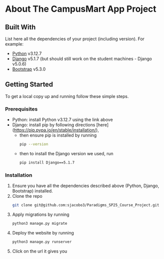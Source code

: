 # About The CampusMart App Project

## Built With
List here all the dependencies of your project (including version). For example:

* [Python](https://www.python.org/downloads/release/python-3127/) v3.12.7
* [Django](https://www.djangoproject.com/) v5.1.7 (but should still work on the student machines - Django v5.0.6)
* [Bootstrap](https://getbootstrap.com) v5.3.0

## Getting Started
To get a local copy up and running follow these simple steps.

### Prerequisites
* Python: install Python v3.12.7 using the link above
* Django: install pip by following directions [here] (https://pip.pypa.io/en/stable/installation/), 
    * then ensure pip is installed by running  
        ```sh
        pip --version
        ```
    * then to install the Django version we used, run
        ```sh
        pip install Django==5.1.7
        ```

### Installation
1. Ensure you have all the dependencies described above (Python, Django, Bootstrap) installed.
2. Clone the repo
   ```sh
   git clone git@github.com:sjacobo3/Paradigms_SP25_Course_Project.git
   ```
4. Apply migrations by running 
    ```sh
    python3 manage.py migrate
    ```
4. Deploy the website by running 
    ```sh
    python3 manage.py runserver
    ```
5. Click on the url it gives you